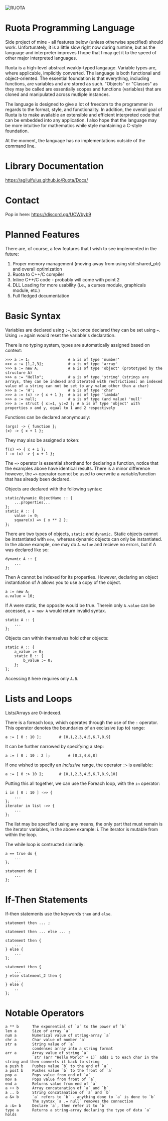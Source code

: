 ![RUOTA](https://raw.githubusercontent.com/Agilulfulus/Ruota/master/LogoIdeas/LogoBanner.png)

# Ruota Programming Language

Side project of mine - all features below (unless otherwise specified) should work. Unfortunately, it is a little slow right now during runtime, but as the language and interpreter improves I hope that I may get it to the speed of other major interpreted languages.

Ruota is a high-level abstract weakly-typed langauge. Variable types are, where applicable, implicitly converted. The language is both functional and object-oriented. The essential foundation is that everything, including functions, are variables and are stored as such. "Objects" or "Classes" as they may be called are essentially scopes and functions (variables) that are cloned and manipulated across mutliple instances. 

The language is designed to give a lot of freedom to the programmer in regards to the format, style, and functionality. In addition, the overall goal of Ruota is to make available an extensible and efficient interpreted code that can be embedded into any application. I also hope that the language may be more intuitive for mathematics while style mantaining a C-style foundation.

At the moment, the language has no implementations outside of the command line.

# Library Documentation

https://agilulfulus.github.io/Ruota/Docs/

# Contact

Pop in here: https://discord.gg/UCWbyb9

# Planned Features

There are, of course, a few features that I wish to see implemented in the future:

1.	Proper memory management (moving away from using std::shared_ptr) and overall optimization
2.	Ruota to C++/C compiler
3.	Inline C++/C code - probably will come with point 2
4.	DLL Loading for more usability (i.e., a curses module, graphicals module, etc.)
5.	Full fledged documentation

# Basic Syntax

Variables are declared using `:=`, but once declared they can be set using `=`. Using `:=` again would reset the variable's declaration.

There is no typing system, types are automatically assigned based on context:

	>>>	a := 1;					# a is of type 'number'
	>>>	a := [1,2,3];			# a is of type 'array'
	>>>	a := new A;				# a is of type 'object' (prototyped by the structure A)
	>>>	a := "Hello";			# a is of type 'string' (strings are arrays, they can be indexed and iterated with restrictions: an indexed value of a string can not be set to any value other than a char)
	>>>	a := 'H';				# a is of type 'char'
	>>>	a := (x) -> { x + 1 };	# a is of type 'lambda'
	>>>	a := null;				# a is of type (and value) 'null'
	>>> a := struct { x:=1, y:=2 };	# a is of type 'object' with properties x and y, equal to 1 and 2 respectively

Functions can be declared anonymously:

	(args) -> { function };
	(x) -> { x + 1 };

They may also be assigned a token:

	f(x) => { x + 1 };
	f := (x) -> { x + 1 };

The `=>` operator is essential shorthand for declaring a function, notice that the examples above have identical results. There is a minor difference however, the `=>` operator cannot be used to overwrite a variable/function that has already been declared.

Objects are declared with the following syntax:

	static/dynamic ObjectName :: {
		...properties...
	};
	static A :: {
		value := 0;
		square(x) => { x ** 2 };
	};

There are two types of objects, `static` and `dynamic.` Static objects cannot be instantiated with `new,` whereas dynamic objects can only be instantiated. In the above example, one may do `A.value` and recieve no errors, but if A was declared like so:

	dynamic A :: {
		...
	};

Then A cannot be indexed for its properties. However, declaring an object instantiation of A allows you to use a copy of the object.

	a := new A;
	a.value = 10;

If A were static, the opposite would be true. Therein only `A.value` can be accessed, `a = new A` would return invalid syntax.

	static A :: {
		...
	};

Objects can within themselves hold other objects:

	static A :: {
		a_value := 0;
		static B :: {
			b_value := 0;
		};
	};

Accessing `B` here requires only `A.B`.

# Lists and Loops

Lists/Arrays are 0-indexed.

There is a foreach loop, which operates through the use of the `:` operator. This operator denotes the boundaries of an exclusive (up to) range:

	a := [ 0 : 10 ];		# [0,1,2,3,4,5,6,7,8,9]

It can be further narrowed by specifying a step:

	a := [ 0 : 10 : 2 ];		# [0,2,4,6,8]

If one wished to specify an _inclusive_ range, the operator `:>` is available:

	a := [ 0 :> 10 ];		# [0,1,2,3,4,5,6,7,8,9,10]

Putting this all together, we can use the Foreach loop, with the `in` operator:

	i in [ 0 : 10 ] ->> {
		...
	};
	iterator in list ->> {
		...
	};

The list may be specified using any means, the only part that must remain is the iterator variables, in the above example: i. The iterator is mutable from within the loop.

The while loop is contructed similarily:

	a == true do {
		...
	};

	statement do {
		...
	};

# If-Then Statements

If-then statements use the keywords `then` and `else`.

	statement then ... ;

	statement then ... else ... ;

	statement then {
		...
	} else {
		...
	};

	statement then {
		...
	} else statement_2 then {
		...
	} else {
		..
	};

# Notable Operators

	a ** b		The exponential of `a` to the power of `b`
	len a		Size of array `a`
	num a		Numerical value of string-array `a`
	chr a		Char value of number `a`
	str a		String value of `a`
				condenses array into a string format
	arr a		Array value of string `a`
				`str (arr "Hello World" + 1)` adds 1 to each char in the string and then converts it back to string
	a push b	Pushes value `b` to the end of `a`
	a post b	Pushes value `b` to the front of `a`
	pop a		Pops value from end of `a`
	mov a		Pops value from front of `a`
	end a		Returns value from end of `a`
	a ++ b		Array concatanation of `a` and `b`
	a .. b		String concatanation of `a` and `b`
	a &= b		`a` refers to `b` - anything done to `a` is done to `b`
				The syntax `a .= null` removes the connection
	a :&= b		Declare `a`, then refer it to `b`
	type a		Returns a string-array declaring the type of data `a` holds
